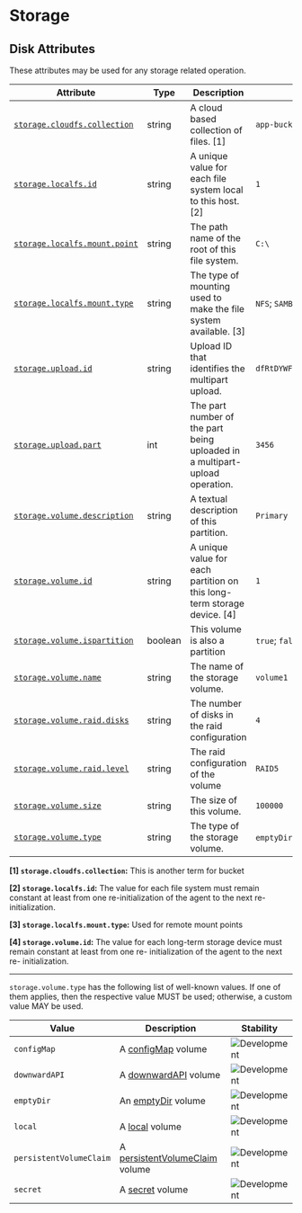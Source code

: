 <!-- NOTE: THIS FILE IS AUTOGENERATED. DO NOT EDIT BY HAND. -->
<!-- see templates/registry/markdown/attribute_namespace.md.j2 -->

# Storage

## Disk Attributes

These attributes may be used for any storage related operation.

| Attribute | Type | Description | Examples | Stability |
|---|---|---|---|---|
| <a id="storage-cloudfs-collection" href="#storage-cloudfs-collection">`storage.cloudfs.collection`</a> | string | A cloud based collection of files. [1] | `app-bucket` | ![Development](https://img.shields.io/badge/-development-blue) |
| <a id="storage-localfs-id" href="#storage-localfs-id">`storage.localfs.id`</a> | string | A unique value for each file system local to this host. [2] | `1` | ![Development](https://img.shields.io/badge/-development-blue) |
| <a id="storage-localfs-mount-point" href="#storage-localfs-mount-point">`storage.localfs.mount.point`</a> | string | The path name of the root of this file system. | `C:\` | ![Development](https://img.shields.io/badge/-development-blue) |
| <a id="storage-localfs-mount-type" href="#storage-localfs-mount-type">`storage.localfs.mount.type`</a> | string | The type of mounting used to make the file system available. [3] | `NFS`; `SAMBA` | ![Development](https://img.shields.io/badge/-development-blue) |
| <a id="storage-upload-id" href="#storage-upload-id">`storage.upload.id`</a> | string | Upload ID that identifies the multipart upload. | `dfRtDYWFbkRONycy.Yxwh66Yjlx.cph0gtNBtJ` | ![Development](https://img.shields.io/badge/-development-blue) |
| <a id="storage-upload-part" href="#storage-upload-part">`storage.upload.part`</a> | int | The part number of the part being uploaded in a multipart-upload operation. | `3456` | ![Development](https://img.shields.io/badge/-development-blue) |
| <a id="storage-volume-description" href="#storage-volume-description">`storage.volume.description`</a> | string | A textual description of this partition. | `Primary storage volume` | ![Development](https://img.shields.io/badge/-development-blue) |
| <a id="storage-volume-id" href="#storage-volume-id">`storage.volume.id`</a> | string | A unique value for each partition on this long-term storage device. [4] | `1` | ![Development](https://img.shields.io/badge/-development-blue) |
| <a id="storage-volume-ispartition" href="#storage-volume-ispartition">`storage.volume.ispartition`</a> | boolean | This volume is also a partition | `true`; `false` | ![Development](https://img.shields.io/badge/-development-blue) |
| <a id="storage-volume-name" href="#storage-volume-name">`storage.volume.name`</a> | string | The name of the storage volume. | `volume1` | ![Development](https://img.shields.io/badge/-development-blue) |
| <a id="storage-volume-raid-disks" href="#storage-volume-raid-disks">`storage.volume.raid.disks`</a> | string | The number of disks in the raid configuration | `4` | ![Development](https://img.shields.io/badge/-development-blue) |
| <a id="storage-volume-raid-level" href="#storage-volume-raid-level">`storage.volume.raid.level`</a> | string | The raid configuration of the volume | `RAID5` | ![Development](https://img.shields.io/badge/-development-blue) |
| <a id="storage-volume-size" href="#storage-volume-size">`storage.volume.size`</a> | string | The size of this volume. | `100000` | ![Development](https://img.shields.io/badge/-development-blue) |
| <a id="storage-volume-type" href="#storage-volume-type">`storage.volume.type`</a> | string | The type of the storage volume. | `emptyDir`; `persistentVolumeClaim` | ![Development](https://img.shields.io/badge/-development-blue) |

**[1] `storage.cloudfs.collection`:** This is another term for bucket

**[2] `storage.localfs.id`:** The value for each file system must remain constant at least from one re-initialization of the agent to the next re-initialization.

**[3] `storage.localfs.mount.type`:** Used for remote mount points

**[4] `storage.volume.id`:** The value for each long-term storage device must remain constant at least from one re- initialization of the agent to the next re- initialization.

---

`storage.volume.type` has the following list of well-known values. If one of them applies, then the respective value MUST be used; otherwise, a custom value MAY be used.

| Value  | Description | Stability |
|---|---|---|
| `configMap` | A [configMap](https://v1-30.docs.kubernetes.io/docs/concepts/storage/volumes/#configmap) volume | ![Development](https://img.shields.io/badge/-development-blue) |
| `downwardAPI` | A [downwardAPI](https://v1-30.docs.kubernetes.io/docs/concepts/storage/volumes/#downwardapi) volume | ![Development](https://img.shields.io/badge/-development-blue) |
| `emptyDir` | An [emptyDir](https://v1-30.docs.kubernetes.io/docs/concepts/storage/volumes/#emptydir) volume | ![Development](https://img.shields.io/badge/-development-blue) |
| `local` | A [local](https://v1-30.docs.kubernetes.io/docs/concepts/storage/volumes/#local) volume | ![Development](https://img.shields.io/badge/-development-blue) |
| `persistentVolumeClaim` | A [persistentVolumeClaim](https://v1-30.docs.kubernetes.io/docs/concepts/storage/volumes/#persistentvolumeclaim) volume | ![Development](https://img.shields.io/badge/-development-blue) |
| `secret` | A [secret](https://v1-30.docs.kubernetes.io/docs/concepts/storage/volumes/#secret) volume | ![Development](https://img.shields.io/badge/-development-blue) |
